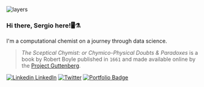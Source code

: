 
![layers](https://user-images.githubusercontent.com/52726703/88010339-0c420500-caeb-11ea-875c-d04e6d5076ef.jpg)

### Hi there, Sergio here!🖥️⚗️
I'm a computational chemist on a journey through data science.

> _The Sceptical Chymist: or Chymico-Physical Doubts & Paradoxes_ is a book by Robert Boyle published in `1661` and made available online by the [Project Guttenberg](http://www.gutenberg.org/ebooks/22914). 

[![Linkedin](https://i.stack.imgur.com/gVE0j.png) LinkedIn](https://www.linkedin.com/in/sergiovechi)
[![Twitter](https://img.shields.io/twitter/url/https/twitter.com/skepticchymist.svg?style=social&label=Follow%20%40skepticchymist)](https://twitter.com/skepticchymist)
[![Portfolio Badge](https://img.shields.io/badge/Website-sergiovechi.com/-purple)](https://sergiovechi.com)


<!--
**skepticalchemist/skepticalchemist** is a ✨ _special_ ✨ repository because its `README.md` (this file) appears on your GitHub profile.


Here are some ideas to get you started:

- 🔭 I’m currently working on ...
- 🌱 I’m currently learning ...
- 👯 I’m looking to collaborate on ...
- 🤔 I’m looking for help with ...
- 💬 Ask me about ...
- 📫 How to reach me: ...
- 😄 Pronouns: ...
- ⚡ Fun fact: ...
-->
